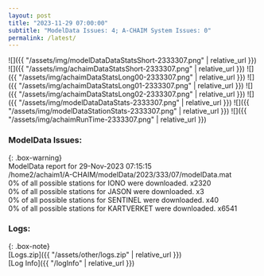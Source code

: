 ```yaml
---
layout: post
title: "2023-11-29 07:00:00"
subtitle: "ModelData Issues: 4; A-CHAIM System Issues: 0"
permalink: /latest/
---
```


![]({{ "/assets/img/modelDataDataStatsShort-2333307.png" | relative_url }})
![]({{ "/assets/img/achaimDataStatsShort-2333307.png" | relative_url }})
![]({{ "/assets/img/achaimDataStatsLong00-2333307.png" | relative_url }})
![]({{ "/assets/img/achaimDataStatsLong01-2333307.png" | relative_url }})
![]({{ "/assets/img/achaimDataStatsLong02-2333307.png" | relative_url }})
![]({{ "/assets/img/modelDataDataStats-2333307.png" | relative_url }})
![]({{ "/assets/img/modelDataStationStats-2333307.png" | relative_url }})
![]({{ "/assets/img/achaimRunTime-2333307.png" | relative_url }})


### ModelData Issues:  
  
{: .box-warning}  
 ModelData report for 29-Nov-2023 07:15:15   
 /home2/achaim1/A-CHAIM/modelData/2023/333/07/modelData.mat   
 0% of all possible stations for IONO were downloaded. x2320   
 0% of all possible stations for JASON were downloaded. x3   
 0% of all possible stations for SENTINEL were downloaded. x40   
 0% of all possible stations for KARTVERKET were downloaded. x6541   
  


### Logs:  
  
{: .box-note}  
[Logs.zip]({{ "/assets/other/logs.zip" | relative_url }})  
[Log Info]({{ "/logInfo" | relative_url }})  
